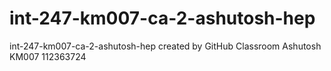 # int-247-km007-ca-2-ashutosh-hep
int-247-km007-ca-2-ashutosh-hep created by GitHub Classroom
Ashutosh
KM007
112363724

